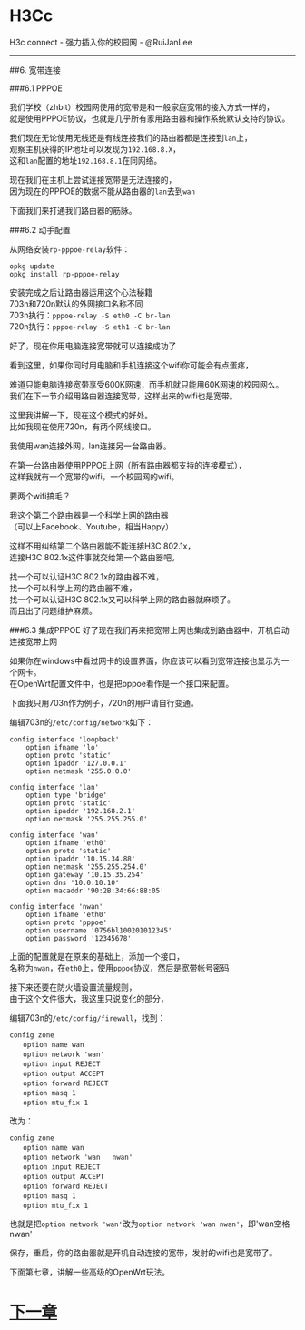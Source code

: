 H3Cc
=====

H3c connect  - 强力插入你的校园网 - @RuiJanLee

-----

##6. 宽带连接


###6.1 PPPOE

我们学校（zhbit）校园网使用的宽带是和一般家庭宽带的接入方式一样的，  
就是使用PPPOE协议，也就是几乎所有家用路由器和操作系统默认支持的协议。

我们现在无论使用无线还是有线连接我们的路由器都是连接到`lan`上，  
观察主机获得的IP地址可以发现为`192.168.8.X`，  
这和`lan`配置的地址`192.168.8.1`在同网络。

现在我们在主机上尝试连接宽带是无法连接的，  
因为现在的PPPOE的数据不能从路由器的`lan`去到`wan`  

下面我们来打通我们路由器的筋脉。  

###6.2 动手配置

从网络安装`rp-pppoe-relay`软件：

```
opkg update
opkg install rp-pppoe-relay
```

安装完成之后让路由器运用这个心法秘籍  
703n和720n默认的外网接口名称不同  
703n执行：`pppoe-relay -S eth0 -C br-lan`  
720n执行：`pppoe-relay -S eth1 -C br-lan`

好了，现在你用电脑连接宽带就可以连接成功了  

看到这里，如果你同时用电脑和手机连接这个wifi你可能会有点蛋疼，  

难道只能电脑连接宽带享受600K网速，而手机就只能用60K网速的校园网么。  
我们在下一节介绍用路由器连接宽带，这样出来的wifi也是宽带。 

这里我讲解一下，现在这个模式的好处。  
比如我现在使用720n，有两个网线接口。  

我使用wan连接外网，lan连接另一台路由器。 

在第一台路由器使用PPPOE上网（所有路由器都支持的连接模式），  
这样我就有一个宽带的wifi，一个校园网的wifi。  

要两个wifi搞毛？  

我这个第二个路由器是一个科学上网的路由器  
（可以上Facebook、Youtube，相当Happy）  

这样不用纠结第二个路由器能不能连接H3C 802.1x，  
连接H3C 802.1x这件事就交给第一个路由器吧。 

找一个可以认证H3C 802.1x的路由器不难，  
找一个可以科学上网的路由器不难，  
找一个可以认证H3C 802.1x又可以科学上网的路由器就麻烦了。  
而且出了问题维护麻烦。  

###6.3 集成PPPOE
好了现在我们再来把宽带上网也集成到路由器中，开机自动连接宽带上网  

如果你在windows中看过网卡的设置界面，你应该可以看到宽带连接也显示为一个网卡。  
在OpenWrt配置文件中，也是把pppoe看作是一个接口来配置。  

下面我只用703n作为例子，720n的用户请自行变通。  

编辑703n的`/etc/config/network`如下：  
```
config interface 'loopback'
	option ifname 'lo'
	option proto 'static'
	option ipaddr '127.0.0.1'
	option netmask '255.0.0.0'

config interface 'lan'
	option type 'bridge'
	option proto 'static'
	option ipaddr '192.168.2.1'
	option netmask '255.255.255.0'

config interface 'wan'
	option ifname 'eth0'
	option proto 'static'
	option ipaddr '10.15.34.88'
	option netmask '255.255.254.0'
	option gateway '10.15.35.254'
	option dns '10.0.10.10'
	option macaddr '90:2B:34:66:88:05'

config interface 'nwan'
	option ifname 'eth0'
	option proto 'pppoe'
	option username '0756bl100201012345'
	option password '12345678'
```

上面的配置就是在原来的基础上，添加一个接口，  
名称为`nwan`，在`eth0`上，使用`pppoe`协议，然后是宽带帐号密码  

接下来还要在防火墙设置流量规则，  
由于这个文件很大，我这里只说变化的部分，  

编辑703n的`/etc/config/firewall`，找到：
```
config zone
　　option name wan
　　option network 'wan'
　　option input REJECT
　　option output ACCEPT 
　　option forward REJECT
　　option masq 1 
　　option mtu_fix 1
```
改为：  
```
config zone
　　option name wan
　　option network 'wan	nwan' 
　　option input REJECT
　　option output ACCEPT 
　　option forward REJECT
　　option masq 1 
　　option mtu_fix 1
```
也就是把`option network 'wan'`改为`option network 'wan nwan'`，即'wan空格nwan'  

保存，重启，你的路由器就是开机自动连接的宽带，发射的wifi也是宽带了。 

下面第七章，讲解一些高级的OpenWrt玩法。

# [下一章](https://github.com/ruijanlee/h3cc/blob/master/h3cc_ruijanlee/doc/c7.md)